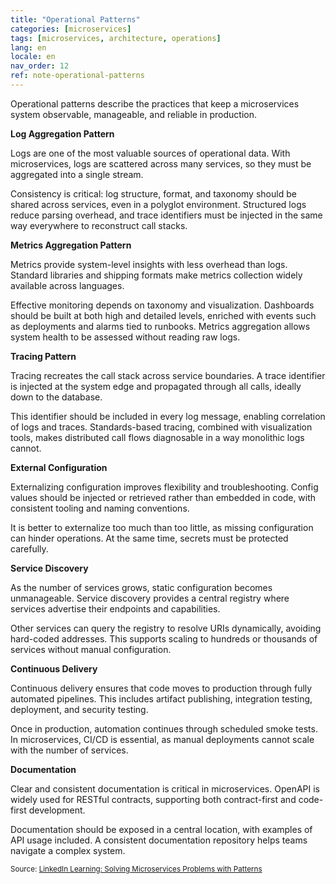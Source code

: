 ```yaml
---
title: "Operational Patterns"
categories: [microservices]
tags: [microservices, architecture, operations]
lang: en
locale: en
nav_order: 12
ref: note-operational-patterns
---
```

Operational patterns describe the practices that keep a microservices system observable, manageable, and reliable in production.

**Log Aggregation Pattern**

Logs are one of the most valuable sources of operational data. With microservices, logs are scattered across many services, so they must be aggregated into a single stream.

Consistency is critical: log structure, format, and taxonomy should be shared across services, even in a polyglot environment. Structured logs reduce parsing overhead, and trace identifiers must be injected in the same way everywhere to reconstruct call stacks.

**Metrics Aggregation Pattern**

Metrics provide system-level insights with less overhead than logs. Standard libraries and shipping formats make metrics collection widely available across languages.

Effective monitoring depends on taxonomy and visualization. Dashboards should be built at both high and detailed levels, enriched with events such as deployments and alarms tied to runbooks. Metrics aggregation allows system health to be assessed without reading raw logs.

**Tracing Pattern**

Tracing recreates the call stack across service boundaries. A trace identifier is injected at the system edge and propagated through all calls, ideally down to the database.

This identifier should be included in every log message, enabling correlation of logs and traces. Standards-based tracing, combined with visualization tools, makes distributed call flows diagnosable in a way monolithic logs cannot.

**External Configuration**

Externalizing configuration improves flexibility and troubleshooting. Config values should be injected or retrieved rather than embedded in code, with consistent tooling and naming conventions.

It is better to externalize too much than too little, as missing configuration can hinder operations. At the same time, secrets must be protected carefully.

**Service Discovery**

As the number of services grows, static configuration becomes unmanageable. Service discovery provides a central registry where services advertise their endpoints and capabilities.

Other services can query the registry to resolve URIs dynamically, avoiding hard-coded addresses. This supports scaling to hundreds or thousands of services without manual configuration.

**Continuous Delivery**

Continuous delivery ensures that code moves to production through fully automated pipelines. This includes artifact publishing, integration testing, deployment, and security testing.

Once in production, automation continues through scheduled smoke tests. In microservices, CI/CD is essential, as manual deployments cannot scale with the number of services.

**Documentation**

Clear and consistent documentation is critical in microservices. OpenAPI is widely used for RESTful contracts, supporting both contract-first and code-first development.

Documentation should be exposed in a central location, with examples of API usage included. A consistent documentation repository helps teams navigate a complex system.

<small> Source: [LinkedIn Learning: Solving Microservices Problems with Patterns](https://www.linkedin.com/learning/microservices-design-patterns-23454771/solving-microservices-problems-with-patterns?contextUrn=urn%3Ali%3AlyndaLearningPath%3A645bcd56498e6459e79b3c71&u=57075649)</small>